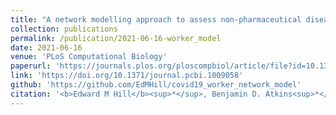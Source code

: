 ```yaml
---
title: "A network modelling approach to assess non-pharmaceutical disease controls in a worker population: An application to SARS-CoV-2"
collection: publications
permalink: /publication/2021-06-16-worker_model
date: 2021-06-16
venue: 'PLoS Computational Biology'
paperurl: 'https://journals.plos.org/ploscompbiol/article/file?id=10.1371/journal.pcbi.1009058&type=printable'
link: 'https://doi.org/10.1371/journal.pcbi.1009058'
github: 'https://github.com/EdMHill/covid19_worker_network_model'
citation: '<b>Edward M Hill</b><sup>*</sup>, Benjamin D. Atkins<sup>*</sup>, Matt J. Keeling, Louise Dyson, Michael J Tildesley. (2021). &quot;A network modelling approach to assess non-pharmaceutical disease controls in a worker population: An application to SARS-CoV-2.&quot; <i>PLoS Computational Biology</i>. <b>17</b>(6): e1009058. doi:10.1371/journal.pcbi.1009058.'
---
```


